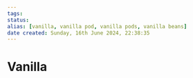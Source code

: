 ```yaml
---
tags: 
status:
alias: [vanilla, vanilla pod, vanilla pods, vanilla beans]
date created: Sunday, 16th June 2024, 22:38:35
---
```


# Vanilla